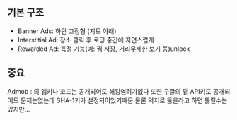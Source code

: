 
## 기본 구조
- Banner Ads: 하단 고정형 (지도 아래)
- Interstitial Ad: 장소 클릭 후 로딩 중간에 자연스럽게
- Rewarded Ad: 특정 기능(예: 찜 저장, 거리무제한 보기 등)unlock

## 중요
Admob : 의 앱키나 코드는 공개되어도 해킹염려가없다
또한 구글의 맵 API키도 공개되어도 문제는없는데 SHA-1키가 설정되어있기때문
물론 억지로 뚫을라고 하면 뚫릴수는있지만...

